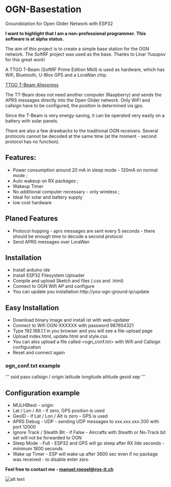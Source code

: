 # OGN-Basestation

Groundstation for Open Glider Network with ESP32 

**I want to highlight that I am a non-professional programmer.**
**This software is at alpha status.**

The aim of this project is to create a simple base station for the OGN network. The SoftRF project was used as the base. Thanks to Linar Yusupov for this great work!

A TTGO T-Beam (SoftRF Prime Edition MkII) is used as hardware, which has Wifi, Bluetooth, U-Blox GPS and a LoraWan chip.

[TTGO T-Beam Aliexpress](https://s.click.aliexpress.com/e/_dTnxWSv)

The TT-Beam does not need another computer (Raspberry) and sends the APRS messages directly into the Open Glider network.
Only WiFi and callsign have to be configured, the position is determined via gps. 

Since the T-Beam is very energy-saving, it can be operated very easily on a battery with solar panels.

There are also a few drawbacks to the traditional OGN receivers. Several protocols cannot be decoded at the same time (at the moment - second protocol has no function).

## Features:
* Power consumption around 20 mA in sleep mode - 120mA on normal mode ;
* Auto wakeup on RX packages ;
* Wakeup Timer
* No additional computer necessary - only wireless ;
* Ideal for solar and battery supply
* low cost hardware

## Planed Features
* Protocol hopping - aprs messages are sent every 5 seconds - there should be enough time to decode a second protocol
* Send APRS messages over LoraWan

## Installation

* Install arduino ide
* Install ESP32 Filesystem Uploader
* Compile and upload Sketch and files (.css and .html)
* Connect to OGN Wifi AP and configure
* You can update you installation http://you-ogn-ground-ip/update

## Easy Installation

* Download binary image and install ist with web-updater
* Connect to Wifi OGN-XXXXXX with password 987654321
* Type 192.168.1.1 in you browser and you will see a file-upload page
* Upload index.html, update.html and style.css
* You can alos upload a file called <ogn_conf.txt> with Wifi and Callsign configuration
* Reset and connect again

### ogn_conf.txt example

'''
ssid
pass
callsign / origin
latitude
longitude
altitude
geoid sep
'''


## Configuration example

* MULHBtest - origin
* Lat / Lon / Alt - if zero, GPS position is used
* GeoID - if Lat / Lon / Alt is zero - GPS is used
* APRS Debug - UDP - sending UDP messages to xxx.xxx.xxx.200 with port 12000
* Ignore Track / Stealth Bit - if False - Aircrafts with Stealth or No-Track bit set will not be forwarded to OGN
* Sleep Mode - Full - ESP32 and GPS will go sleep after RX ilde seconds - minimum 1800 seconds
* Wake up Timer - ESP will wake up after 3600 sec even if no package was received - to disable enter zero


**Feel free to contact me - manuel.roesel@ros-it.ch**

![alt text](https://ros-it.ch/wp-content/uploads/2020/10/OGN_Base-1.png)
